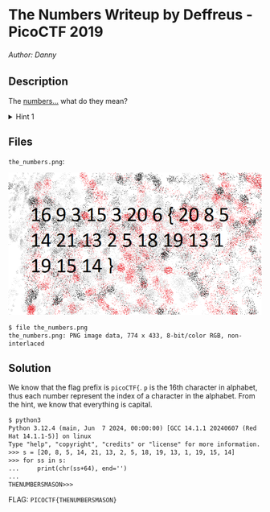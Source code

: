 # The Numbers Writeup by Deffreus - PicoCTF 2019

###### Author: Danny

## Description

The [numbers...](https://jupiter.challenges.picoctf.org/static/f209a32253affb6f547a585649ba4fda/the_numbers.png) what do they mean?

<details><summary>Hint 1</summary>
  The flag is in the format PICOCTF{}
</details>

## Files

`the_numbers.png`:

![the_numbers](./the_numbers.png)

```
$ file the_numbers.png 
the_numbers.png: PNG image data, 774 x 433, 8-bit/color RGB, non-interlaced
```

## Solution

We know that the flag prefix is `picoCTF{`.
`p` is the 16th character in alphabet, thus
each number represent the index of a character in the alphabet.
From the hint, we know that everything is capital.

```
$ python3
Python 3.12.4 (main, Jun  7 2024, 00:00:00) [GCC 14.1.1 20240607 (Red Hat 14.1.1-5)] on linux
Type "help", "copyright", "credits" or "license" for more information.
>>> s = [20, 8, 5, 14, 21, 13, 2, 5, 18, 19, 13, 1, 19, 15, 14]
>>> for ss in s:
...     print(chr(ss+64), end='')
... 
THENUMBERSMASON>>> 
```

FLAG: `PICOCTF{THENUMBERSMASON}`